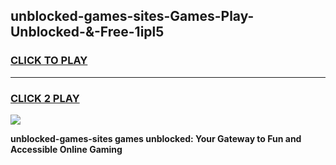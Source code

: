 
## unblocked-games-sites-Games-Play-Unblocked-&-Free-1ipl5
<h3>
<a href="https://premium76.site?title=unblocked-games-sites&ref=24A">CLICK TO PLAY</a></h3>
<hr>

<h3>
<a href="https://premium76.site?title=unblocked-games-sites&ref=24A">CLICK 2 PLAY</a>
  
</h3>

<a href="https://premium76.site?title=unblocked-games-sites&ref=24A"><img src="https://clearcache.store/games.png"></a>


**unblocked-games-sites games unblocked: Your Gateway to Fun and Accessible Online Gaming**
